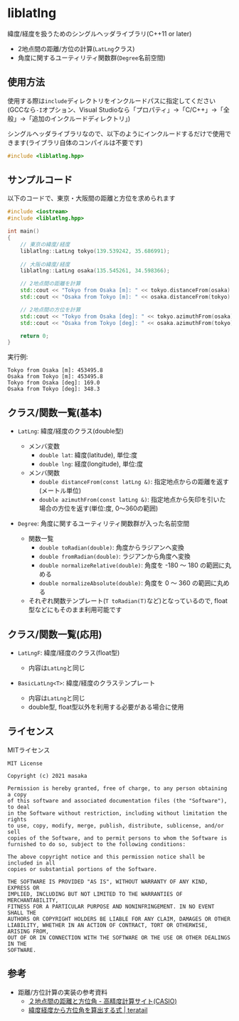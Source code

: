 # liblatlng
緯度/経度を扱うためのシングルヘッダライブラリ(C++11 or later)

- 2地点間の距離/方位の計算(`LatLng`クラス)
- 角度に関するユーティリティ関数群(`Degree`名前空間)

## 使用方法
使用する際は`include`ディレクトリをインクルードパスに指定してください  
(GCCなら`-I`オプション、Visual Studioなら「プロパティ」→「C/C++」→「全般」→「追加のインクルードディレクトリ」)

シングルヘッダライブラリなので、以下のようにインクルードするだけで使用できます(ライブラリ自体のコンパイルは不要です)
```cpp
#include <liblatlng.hpp>
```

## サンプルコード

以下のコードで、東京・大阪間の距離と方位を求められます

```cpp
#include <iostream>
#include <liblatlng.hpp>

int main()
{
    // 東京の緯度/経度
    liblatlng::LatLng tokyo(139.539242, 35.686991);
    
    // 大阪の緯度/経度
    liblatlng::LatLng osaka(135.545261, 34.598366);

    // 2地点間の距離を計算
    std::cout << "Tokyo from Osaka [m]: " << tokyo.distanceFrom(osaka) << std::endl;
    std::cout << "Osaka from Tokyo [m]: " << osaka.distanceFrom(tokyo) << std::endl;

    // 2地点間の方位を計算
    std::cout << "Tokyo from Osaka [deg]: " << tokyo.azimuthFrom(osaka) << std::endl;
    std::cout << "Osaka from Tokyo [deg]: " << osaka.azimuthFrom(tokyo) << std::endl;

    return 0;
}
```

実行例:
```
Tokyo from Osaka [m]: 453495.8
Osaka from Tokyo [m]: 453495.8
Tokyo from Osaka [deg]: 169.0
Osaka from Tokyo [deg]: 348.3
```

## クラス/関数一覧(基本)
- `LatLng`: 緯度/経度のクラス(double型)
  - メンバ変数
    - `double lat`: 緯度(latitude), 単位:度
    - `double lng`: 経度(longitude), 単位:度
  - メンバ関数
    - `double distanceFrom(const latLng &)`: 指定地点からの距離を返す(メートル単位)
    - `double azimuthFrom(const latLng &)`: 指定地点から矢印を引いた場合の方位を返す(単位:度, 0～360の範囲)

- `Degree`: 角度に関するユーティリティ関数群が入った名前空間
  - 関数一覧
    - `double toRadian(double)`: 角度からラジアンへ変換
    - `double fromRadian(double)`: ラジアンから角度へ変換
    - `double normalizeRelative(double)`: 角度を -180 ～ 180 の範囲に丸める
    - `double normalizeAbsolute(double)`: 角度を 0 ～ 360 の範囲に丸める
  - それぞれ関数テンプレート(`T toRadian(T)`など)となっているので, float型などにもそのまま利用可能です

## クラス/関数一覧(応用)
- `LatLngF`: 緯度/経度のクラス(float型)
  - 内容は`LatLng`と同じ

- `BasicLatLng<T>`: 緯度/経度のクラステンプレート
  - 内容は`LatLng`と同じ
  - double型, float型以外を利用する必要がある場合に使用

## ライセンス
MITライセンス

```
MIT License

Copyright (c) 2021 masaka

Permission is hereby granted, free of charge, to any person obtaining a copy
of this software and associated documentation files (the "Software"), to deal
in the Software without restriction, including without limitation the rights
to use, copy, modify, merge, publish, distribute, sublicense, and/or sell
copies of the Software, and to permit persons to whom the Software is
furnished to do so, subject to the following conditions:

The above copyright notice and this permission notice shall be included in all
copies or substantial portions of the Software.

THE SOFTWARE IS PROVIDED "AS IS", WITHOUT WARRANTY OF ANY KIND, EXPRESS OR
IMPLIED, INCLUDING BUT NOT LIMITED TO THE WARRANTIES OF MERCHANTABILITY,
FITNESS FOR A PARTICULAR PURPOSE AND NONINFRINGEMENT. IN NO EVENT SHALL THE
AUTHORS OR COPYRIGHT HOLDERS BE LIABLE FOR ANY CLAIM, DAMAGES OR OTHER
LIABILITY, WHETHER IN AN ACTION OF CONTRACT, TORT OR OTHERWISE, ARISING FROM,
OUT OF OR IN CONNECTION WITH THE SOFTWARE OR THE USE OR OTHER DEALINGS IN THE
SOFTWARE.
```

## 参考
- 距離/方位計算の実装の参考資料
  - [２地点間の距離と方位角 - 高精度計算サイト(CASIO)](https://keisan.casio.jp/exec/system/1257670779)
  - [緯度経度から方位角を算出する式 | teratail](https://teratail.com/questions/90662)
